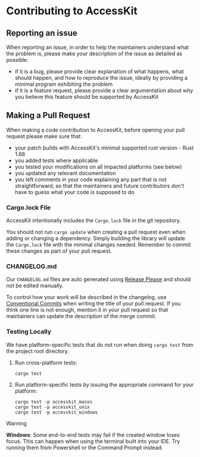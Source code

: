 # Contributing to AccessKit

## Reporting an issue

When reporting an issue, in order to help the maintainers understand what the problem is, please make your description of the issue as detailed as possible:

- if it is a bug, please provide clear explanation of what happens, what should happen, and how to reproduce the issue, ideally by providing a minimal program exhibiting the problem
- if it is a feature request, please provide a clear argumentation about why you believe this feature should be supported by AccessKit

## Making a Pull Request

When making a code contribution to AccessKit, before opening your pull request please make sure that:

- your patch builds with AccessKit's minimal supported rust version - Rust 1.68
- you added tests where applicable
- you tested your modifications on all impacted platforms (see below)
- you updated any relevant documentation
- you left comments in your code explaining any part that is not straightforward, so that the maintainers and future contributors don't have to guess what your code is supposed to do

### Cargo.lock File

AccessKit intentionally includes the `Cargo.lock` file in the git repository.

You should not run `cargo update` when creating a pull request even when adding or changing a dependency.
Simply building the library will update the `Cargo.lock` file with the minimal changes needed.
Remember to commit these changes as part of your pull request.

### CHANGELOG.md

Our `CHANGELOG.md` files are auto generated using [Release Please](https://github.com/googleapis/release-please) and should not be edited manually.

To control how your work will be described in the changelog, use [Conventional Commits](https://www.conventionalcommits.org/en/v1.0.0/) when writing the title of your pull request.
If you think one line is not enough, mention it in your pull request so that maintainers can update the description of the merge commit.

### Testing Locally

We have platform-specific tests that do not run when doing `cargo test` from the project root directory.

1. Run cross-platform tests:
   ``` shell
   cargo test
   ```
2. Run platform-specific tests by issuing the appropriate command for your platform:
   ``` shell
   cargo test -p accesskit_macos
   cargo test -p accesskit_unix
   cargo test -p accesskit_windows
   ```

> [!WARNING]
> **Windows**: Some end-to-end tests may fail if the created window loses focus. This can happen when using the terminal built into your IDE. Try running them from Powershell or the Command Prompt instead.
